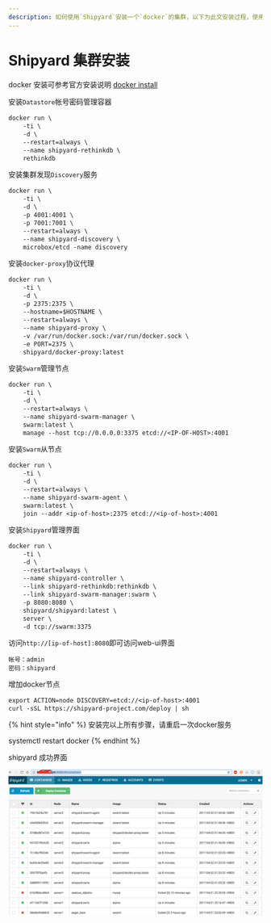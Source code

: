 ```yaml
---
description: 如何使用`Shipyard`安装一个`docker`的集群，以下为此文安装过程，使用centos7作为测试系统。
---
```


# Shipyard 集群安装

docker 安装可参考官方安装说明 [docker install](https://docs.docker.com/)

安装`Datastore`帐号密码管理容器

```text
docker run \
    -ti \
    -d \
    --restart=always \
    --name shipyard-rethinkdb \
    rethinkdb
```

安装集群发现`Discovery`服务

```text
docker run \
    -ti \
    -d \
    -p 4001:4001 \
    -p 7001:7001 \
    --restart=always \
    --name shipyard-discovery \
    microbox/etcd -name discovery
```

安装`docker-proxy`协议代理

```text
docker run \
    -ti \
    -d \
    -p 2375:2375 \
    --hostname=$HOSTNAME \
    --restart=always \
    --name shipyard-proxy \
    -v /var/run/docker.sock:/var/run/docker.sock \
    -e PORT=2375 \
    shipyard/docker-proxy:latest
```

安装`Swarm`管理节点

```text
docker run \
    -ti \
    -d \
    --restart=always \
    --name shipyard-swarm-manager \
    swarm:latest \
    manage --host tcp://0.0.0.0:3375 etcd://<IP-OF-HOST>:4001
```

安装`Swarm`从节点

```text
docker run \
    -ti \
    -d \
    --restart=always \
    --name shipyard-swarm-agent \
    swarm:latest \
    join --addr <ip-of-host>:2375 etcd://<ip-of-host>:4001
```

安装`Shipyard`管理界面

```text
docker run \
    -ti \
    -d \
    --restart=always \
    --name shipyard-controller \
    --link shipyard-rethinkdb:rethinkdb \
    --link shipyard-swarm-manager:swarm \
    -p 8080:8080 \
    shipyard/shipyard:latest \
    server \
    -d tcp://swarm:3375
```

访问`http://[ip-of-host]:8080`即可访问web-ui界面

```text
帐号：admin
密码：shipyard
```

增加docker节点

```text
export ACTION=node DISCOVERY=etcd://<ip-of-host>:4001
curl -sSL https://shipyard-project.com/deploy | sh
```

{% hint style="info" %}
安装完以上所有步骤，请重启一次docker服务

systemctl restart docker
{% endhint %}

shipyard 成功界面

![](../../../.gitbook/assets/image%20%2832%29.png)

